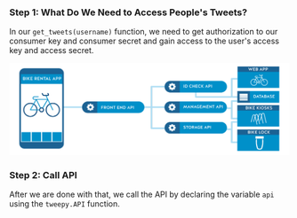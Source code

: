 <!--title={Authorization Keys and Calling API}-->

### Step 1: What Do We Need to Access People's Tweets?

In our `get_tweets(username)` function, we need to get authorization to our consumer key and consumer secret and gain access to the user's access key and access secret.

![alt](./image/Orchestration-Bike-management-example.png)

### Step 2: Call API

After we are done with that, we call the API by declaring the variable `api` using the `tweepy.API` function.